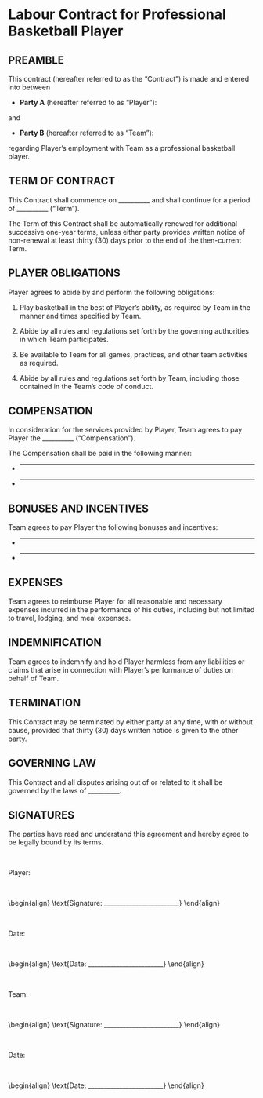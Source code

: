 

# **Labour Contract for Professional Basketball Player** 

## **PREAMBLE**

This contract (hereafter referred to as the “Contract”) is made and entered into between 

* **Party A** (hereafter referred to as “Player”): 

and 

* **Party B** (hereafter referred to as “Team”): 

regarding Player’s employment with Team as a professional basketball player.

## **TERM OF CONTRACT**

This Contract shall commence on __________ and shall continue for a period of __________ (“Term”).

The Term of this Contract shall be automatically renewed for additional successive one-year terms, unless either party provides written notice of non-renewal at least thirty (30) days prior to the end of the then-current Term.

## **PLAYER OBLIGATIONS**

Player agrees to abide by and perform the following obligations:

1. Play basketball in the best of Player’s ability, as required by Team in the manner and times specified by Team.

2. Abide by all rules and regulations set forth by the governing authorities in which Team participates.

3. Be available to Team for all games, practices, and other team activities as required.

4. Abide by all rules and regulations set forth by Team, including those contained in the Team’s code of conduct.

## **COMPENSATION**

In consideration for the services provided by Player, Team agrees to pay Player the __________ (“Compensation”).

The Compensation shall be paid in the following manner: 

* __________

* __________

## **BONUSES AND INCENTIVES**

Team agrees to pay Player the following bonuses and incentives: 

* __________ 

* __________

## **EXPENSES**

Team agrees to reimburse Player for all reasonable and necessary expenses incurred in the performance of his duties, including but not limited to travel, lodging, and meal expenses.

## **INDEMNIFICATION**

Team agrees to indemnify and hold Player harmless from any liabilities or claims that arise in connection with Player’s performance of duties on behalf of Team.

## **TERMINATION**

This Contract may be terminated by either party at any time, with or without cause, provided that thirty (30) days written notice is given to the other party.

## **GOVERNING LAW**

This Contract and all disputes arising out of or related to it shall be governed by the laws of __________.

## **SIGNATURES**

The parties have read and understand this agreement and hereby agree to be legally bound by its terms.

<br>

Player: 

<br>

\begin{align}
\text{Signature: ________________________}
\end{align}

<br>

Date: 

<br>

\begin{align}
\text{Date: ________________________}
\end{align}

<br>

Team: 

<br>

\begin{align}
\text{Signature: ________________________}
\end{align}

<br>

Date: 

<br>

\begin{align}
\text{Date: ________________________}
\end{align}